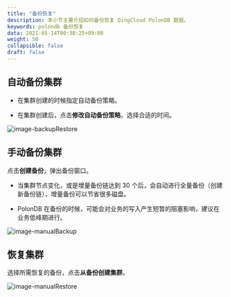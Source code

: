 ```yaml
---
title: "备份恢复"
description: 本小节主要介绍如何备份恢复 QingCloud PolonDB 数据。 
keywords: polondb 备份恢复
data: 2021-05-14T00:38:25+09:00
weight: 50
collapsible: false
draft: false
---
```





## 自动备份集群

- 在集群创建的时候指定自动备份策略。

- 在集群创建后，点击**修改自动备份策略**，选择合适的时间。

![image-backupRestore](../../_images/image-backupRestore.png)

## 手动备份集群

点击**创建备份**，弹出备份窗口。

- 当集群节点变化，或是增量备份链达到 30 个后，会自动进行全量备份（创建新备份链），增量备份可以节省很多磁盘。

- PolonDB 在备份的时候，可能会对业务的写入产生短暂的阻塞影响，建议在业务低峰期进行。

![image-manualBackup](../../_images/image-manualBackup.png)

## 恢复集群

选择所需恢复的备份，点击**从备份创建集群**。

![image-manualRestore](../../_images/image-manualRestore.png)
